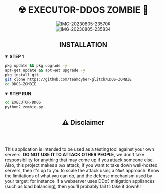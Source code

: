 <h1 align="center">☢ EXECUTOR-DDOS ZOMBIE 🧟</h1> 
<div align="center">

<img src="https://i.ibb.co/k3phGgc/IMG-20230805-235706.jpg" alt="IMG-20230805-235706" border="0">

</div>
<div align="center">

<img src="https://i.ibb.co/q7Ft1SK/IMG-20230805-235834.jpg" alt="IMG-20230805-235834" border="0">

</div>
<h2 align="center">INSTALLATION</h2>
<details open>
  <summary><strong> STEP 1 </strong></summary>

  ```bash
  pkg update && pkg upgrade -y
  apt-get update && apt-get upgrade -y
  pkg install git
  git clone https://github.com/teamcyber-glitch/DDOS-ZOMBIE
  cd DDOS-ZOMBIE
  ```
  </details>

<details open>
  <summary><strong> STEP RUN </strong></summary>

  ```bash
  cd EXECUTOR-DDOS
  python2 zombie.py
  ```
  </details>

<div align="center">
  <h2>⚠ Disclaimer</h2><br>
</div>
<br>

This application is intended to be used as a testing tool against your own servers. **DO NOT USE IT TO ATTACK OTHER PEOPLE**, we don't take responsibility for anything that may come up if you attack someone else. Also, this project makes a `DoS` attack, if you want to take down well-hosted servers, then it's up to you to scale the attack using a `DDoS` approach. Know the limitations of what you can do, and the defense mechanism used by your target; for instance, if a webserver uses DDoS mitigation appliances (such as load balancing), then you'll probably fail to take it down!!!
